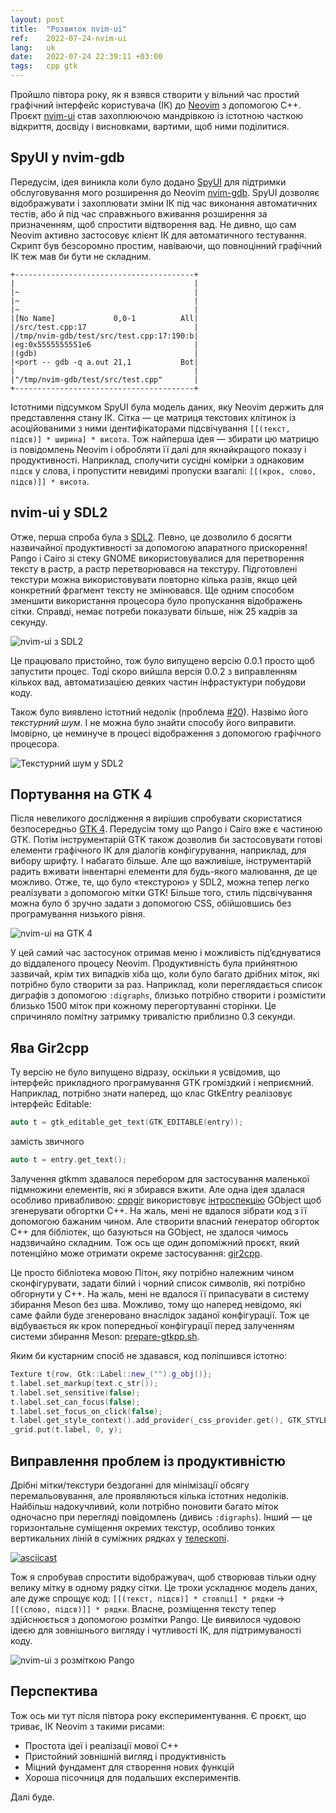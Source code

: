 ```yaml
---
layout: post
title:  "Розвиток nvim-ui"
ref:    2022-07-24-nvim-ui
lang:   uk
date:   2022-07-24 22:39:11 +03:00
tags:   cpp gtk
---
```


Пройшло півтора року, як я взявся створити у вільний час простий графічний
інтерфейс користувача (ІК) до [Neovim](https://neovim.io) з допомогою C++.
Проєкт [nvim-ui](https://github.com/sakhnik/nvim-ui) став захоплюючою мандрівкою
із істотною часткою відкриття, досвіду і висновками, вартими, щоб ними
поділитися.

## SpyUI у nvim-gdb

Передусім, ідея виникла коли було додано
[SpyUI](https://github.com/sakhnik/nvim-gdb/blob/master/test/spy_ui.py)
для підтримки обслуговування мого розширення до Neovim
[nvim-gdb](https://github.com/sakhnik/nvim-gdb). SpyUI дозволяє відображувати і
захоплювати зміни ІК під час виконання автоматичних тестів, або й під час
справжнього вживання розширення за призначенням, щоб спростити відтворення вад.
Не дивно, що сам Neovim активно застосовує клієнт ІК для автоматичного
тестування.
Скрипт був безсоромно простим, навіваючи, що повноцінний графічний ІК теж мав би
бути не складним.

```
+----------------------------------------+
|                                        |
|~                                       |
|~                                       |
|~                                       |
|[No Name]             0,0-1          All|
|/src/test.cpp:17                        |
|/tmp/nvim-gdb/test/src/test.cpp:17:190:b|
|eg:0x5555555551e6                       |
|(gdb)                                   |
|<port -- gdb -q a.out 21,1           Bot|
|                                        |
|"/tmp/nvim-gdb/test/src/test.cpp"       |
+----------------------------------------+
```

Істотними підсумком SpyUI була модель даних, яку Neovim держить для
представлення стану ІК. Сітка — це матриця текстових клітинок із асоційованими
з ними ідентифікаторами підсвічування `[[(текст, підсв)] * ширина] * висота`. Тож
найперша ідея — збирати цю матрицю із повідомлень Neovim і обробляти її далі
для якнайкращого показу і продуктивності. Наприклад, сполучити сусідні комірки з
однаковим `підсв` у слова, і пропустити невидимі пропуски взагалі: `[[(крок,
слово, підсв)]] * висота`.

## nvim-ui у SDL2

Отже, перша спроба була з [SDL2](https://www.libsdl.org/). Певно, це дозволило б
досягти назвичайної продуктивності за допомогою апаратного прискорення!
Pango і Cairo зі стеку GNOME використовувалися для перетворення тексту в растр,
а растр перетворювався на текстуру. Підготовлені текстури можна використовувати
повторно кілька разів, якщо цей конкретний фрагмент тексту не змінювався. Ще
одним способом зменшити використання процесора було пропускання відображень сітки.
Справді, немає потреби показувати більше, ніж 25 кадрів за секунду.

![nvim-ui з SDL2](/assets/2022-07/nvim-ui-sdl2.png)

Це працювало пристойно, тож було випущено версію 0.0.1 просто щоб запустити
процес. Тоді скоро вийшла версія 0.0.2 з виправленням кількох вад,
автоматизацією деяких частин інфрастуктури побудови коду.

Також було виявлено істотний недолік (проблема
[#20](https://github.com/sakhnik/nvim-ui/issues/20)). Назвімо його *текстурний
шум*. І не можна було знайти способу його виправити. Імовірно, це неминуче в
процесі відображення з допомогою графічного процесора.

![Текстурний шум у SDL2](/assets/2022-07/nvim-ui-sdl2-noise.png)

## Портування на GTK&nbsp;4

Після невеликого дослідження я вирішив спробувати скористатися безпосередньо
[GTK&nbsp;4](https://blog.gtk.org/2020/12/16/gtk-4-0/). Передусім тому що
Pango і Cairo вже є частиною GTK. Потім інструментарій GTK також дозволив би
застосовувати готові елементи графічного ІК для діалогів конфігурування,
наприклад, для вибору шрифту. І набагато більше.
Але що важливіше, інструментарій радить вживати інвентарні елементи для
будь-якого малювання, де це можливо. Отже, те, що було «текстурою» у SDL2, можна
тепер легко реалізувати з допомогою мітки GTK! Більше того, стиль підсвічування
можна було б зручно задати з допомогою CSS, обійшовшись без програмування
низького рівня.

![nvim-ui на GTK&nbsp;4](/assets/2022-07/nvim-ui-gtk4.png)

У цей самий час застосунок отримав меню і можливість під’єднуватися до
віддаленого процесу Neovim. Продуктивність була прийнятною зазвичай, крім тих
випадків хіба що, коли було багато дрібних міток, які потрібно було створити за
раз. Наприклад, коли переглядається список диграфів з допомогою `:digraphs`,
близько потрібно створити і розмістити близько 1500 міток при кожному
перегортуванні сторінки. Це спричиняло помітну затримку тривалістю приблизно 0.3
секунди.

## Ява Gir2cpp

Ту версію не було випущено відразу, оскільки я усвідомив, що інтерфейс
прикладного програмування GTK громіздкий і неприємний.
Наприклад, потрібно знати наперед, що клас GtkEntry реалізовує інтерфейс Editable:

```C++
auto t = gtk_editable_get_text(GTK_EDITABLE(entry));
```
замість звичного
```C++
auto t = entry.get_text();
```

Залучення gtkmm здавалося перебором для застосування маленької підмножини
елементів, які я збирався вжити. Але одна ідея здалася особливо привабливою:
[cppgir](https://gitlab.com/mnauw/cppgir) використовує
[інтроспекцію](https://gi.readthedocs.io/en/latest/) GObject щоб згенерувати обгортки C++.
На жаль, мені не вдалося зібрати код з її допомогою бажаним чином. Але
створити власний генератор обгорток С++ для бібліотек, що базуються на GObject,
не здалося чимось надзвичайно складним. Тож ось ще один допоміжний проєкт, який
потенційно може отримати окреме застосування:
[gir2cpp](https://github.com/sakhnik/gir2cpp).

Це просто бібліотека мовою Пітон, яку потрібно належним чином сконфігурувати,
задати білий і чорний список символів, які потрібно обгорнути у C++. На жаль,
мені не вдалося її припасувати в систему збирання Meson без шва. Можливо, тому
що наперед невідомо, які саме файли буде згенеровано внаслідок заданої
конфігурації. Тож це відбувається як крок попередньої конфігурації перед
залученням системи збирання Meson:
[prepare-gtkpp.sh](https://github.com/sakhnik/nvim-ui/blob/ef35eb7a3a0ab40a9f4c8b9071a7bc801eb93955/scripts/prepare-gtkpp.sh).

Яким би кустарним спосіб не здавався, код поліпшився істотно:

```C++
Texture t{row, Gtk::Label::new_("").g_obj()};
t.label.set_markup(text.c_str());
t.label.set_sensitive(false);
t.label.set_can_focus(false);
t.label.set_focus_on_click(false);
t.label.get_style_context().add_provider(_css_provider.get(), GTK_STYLE_PROVIDER_PRIORITY_APPLICATION);
_grid.put(t.label, 0, y);
```

## Виправлення проблем із продуктивністю

Дрібні мітки/текстури бездоганні для мінімізації обсягу перемальовування, але
проявляються кілька істотних недоліків. Найбільш надокучливий, коли потрібно
поновити багато міток одночасно при перегляді повідомлень (дивись `:digraphs`).
Інший — це горизонтальне суміщення окремих текстур, особливо тонких вертикальних
ліній в суміжних рядках у
[телескопі](https://github.com/nvim-telescope/telescope.nvim).

[![asciicast](https://asciinema.org/a/511855.svg)](https://asciinema.org/a/511855)

Тож я спробував спростити відображувач, щоб створював тільки одну велику мітку в
одному рядку сітки.
Це трохи ускладнює модель даних, але дуже спрощує код: `[[(текст, підсв)] *
стовпці] * рядки` → `[[(слово, підсв)]] * рядки`. Власне, розміщення тексту
тепер здійснюється з допомогою розмітки Pango. Це виявилося чудовою ідеєю
для зовнішнього вигляду і чутливості ІК, для підтримуваності коду.

![nvim-ui з розміткою Pango](/assets/2022-07/nvim-ui-tt.png)

## Перспектива

Тож ось ми тут після півтора року експериментування.
Є проєкт, що триває, ІК Neovim з такими рисами:

* Простота ідеї і реалізації мової C++
* Пристойний зовнішній вигляд і продуктивність
* Міцний фундамент для створення нових функцій
* Хороша пісочниця для подальших експериментів.

Далі буде.
